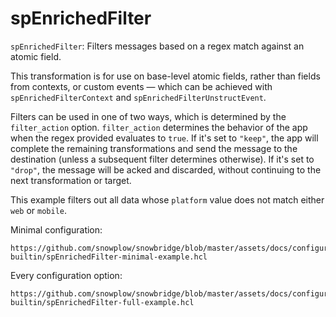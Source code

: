 # spEnrichedFilter

`spEnrichedFilter`: Filters messages based on a regex match against an atomic field.

This transformation is for use on base-level atomic fields, rather than fields from contexts, or custom events — which can be achieved with `spEnrichedFilterContext` and `spEnrichedFilterUnstructEvent`.

Filters can be used in one of two ways, which is determined by the `filter_action` option. `filter_action` determines the behavior of the app when the regex provided evaluates to `true`. If it's set to `"keep"`, the app will complete the remaining transformations and send the message to the destination (unless a subsequent filter determines otherwise). If it's set to `"drop"`, the message will be acked and discarded, without continuing to the next transformation or target.

This example filters out all data whose `platform` value does not match either `web` or `mobile`.

Minimal configuration:

```hcl reference
https://github.com/snowplow/snowbridge/blob/master/assets/docs/configuration/transformations/snowplow-builtin/spEnrichedFilter-minimal-example.hcl
```

Every configuration option:

```hcl reference
https://github.com/snowplow/snowbridge/blob/master/assets/docs/configuration/transformations/snowplow-builtin/spEnrichedFilter-full-example.hcl
```
